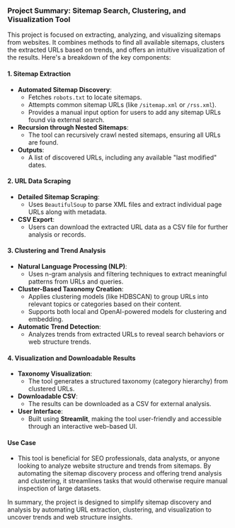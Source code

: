 ### Project Summary: Sitemap Search, Clustering, and Visualization Tool

This project is focused on extracting, analyzing, and visualizing sitemaps from websites. It combines methods to find all available sitemaps, clusters the extracted URLs based on trends, and offers an intuitive visualization of the results. Here's a breakdown of the key components:

#### **1. Sitemap Extraction**
   - **Automated Sitemap Discovery**: 
     - Fetches `robots.txt` to locate sitemaps.
     - Attempts common sitemap URLs (like `/sitemap.xml` or `/rss.xml`).
     - Provides a manual input option for users to add any sitemap URLs found via external search.
   - **Recursion through Nested Sitemaps**: 
     - The tool can recursively crawl nested sitemaps, ensuring all URLs are found.
   - **Outputs**: 
     - A list of discovered URLs, including any available "last modified" dates.

#### **2. URL Data Scraping**
   - **Detailed Sitemap Scraping**: 
     - Uses `BeautifulSoup` to parse XML files and extract individual page URLs along with metadata.
   - **CSV Export**: 
     - Users can download the extracted URL data as a CSV file for further analysis or records.
    

#### **3. Clustering and Trend Analysis**
   - **Natural Language Processing (NLP)**: 
     - Uses n-gram analysis and filtering techniques to extract meaningful patterns from URLs and queries.
   - **Cluster-Based Taxonomy Creation**: 
     - Applies clustering models (like HDBSCAN) to group URLs into relevant topics or categories based on their content.
     - Supports both local and OpenAI-powered models for clustering and embedding.
   - **Automatic Trend Detection**: 
     - Analyzes trends from extracted URLs to reveal search behaviors or web structure trends.

#### **4. Visualization and Downloadable Results**
   - **Taxonomy Visualization**: 
     - The tool generates a structured taxonomy (category hierarchy) from clustered URLs.
   - **Downloadable CSV**: 
     - The results can be downloaded as a CSV for external analysis.
   - **User Interface**: 
     - Built using **Streamlit**, making the tool user-friendly and accessible through an interactive web-based UI.

#### **Use Case**
   - This tool is beneficial for SEO professionals, data analysts, or anyone looking to analyze website structure and trends from sitemaps. By automating the sitemap discovery process and offering trend analysis and clustering, it streamlines tasks that would otherwise require manual inspection of large datasets.

In summary, the project is designed to simplify sitemap discovery and analysis by automating URL extraction, clustering, and visualization to uncover trends and web structure insights.
